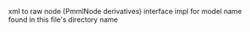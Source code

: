 xml to raw node (PmmlNode derivatives) interface impl for model name found in this file's directory name
